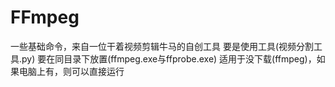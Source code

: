 # FFmpeg
一些基础命令，来自一位干着视频剪辑牛马的自创工具
要是使用工具(视频分割工具.py)
要在同目录下放置(ffmpeg.exe与ffprobe.exe)
适用于没下载(ffmpeg)，如果电脑上有，则可以直接运行
